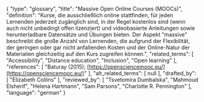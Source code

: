 {
    "type": "glossary",
    "title": "Massive Open Online Courses (MOOCs)",
    "definition": "Kurse, die ausschließlich online stattfinden, für jeden Lernenden jederzeit zugänglich sind, in der Regel kostenlos sind (wenn auch nicht unbedingt offen lizenziert) und videobasierte Anleitungen sowie herunterladbare Datensätze und Übungen bieten. Der Aspekt \"massive\" beschreibt die große Anzahl von Lernenden, die aufgrund der Flexibilität, der geringen oder gar nicht anfallenden Kosten und der Online-Natur der Materialien gleichzeitig auf den Kurs zugreifen können.",
    "related_terms": [
        "Accessibility",
        "Distance education",
        "Inclusion",
        "Open learning"
    ],
    "references": [
        "Baturay (2015); [https://opensciencemooc.eu/](https://opensciencemooc.eu/)"
    ],
    "alt_related_terms": [
        null
    ],
    "drafted_by": [
        "Elizabeth Collins"
    ],
    "reviewed_by": [
        "Tsvetomira Dumbalska",
        "Mahmoud Elsherif",
        "Helena Hartmann",
        "Sam Parsons",
        "Charlotte R. Pennington"
    ],
    "language": "german"
}